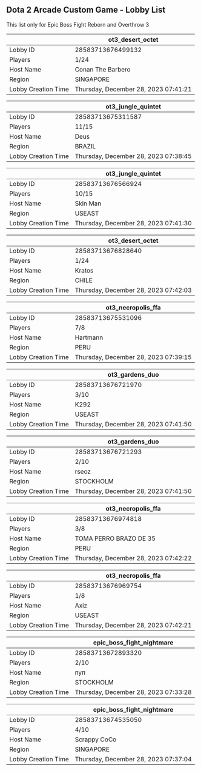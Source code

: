 ## Dota 2 Arcade Custom Game - Lobby List

This list only for Epic Boss Fight Reborn and Overthrow 3

|  | ot3_desert_octet |
| ------ | ------ |
| Lobby ID | 28583713676499132 |
| Players | 1/24 |
| Host Name | Conan The Barbero |
| Region | SINGAPORE |
| Lobby Creation Time | Thursday, December 28, 2023 07:41:21 |


|  | ot3_jungle_quintet |
| ------ | ------ |
| Lobby ID | 28583713675311587 |
| Players | 11/15 |
| Host Name | Deus |
| Region | BRAZIL |
| Lobby Creation Time | Thursday, December 28, 2023 07:38:45 |


|  | ot3_jungle_quintet |
| ------ | ------ |
| Lobby ID | 28583713676566924 |
| Players | 10/15 |
| Host Name | Skin Man |
| Region | USEAST |
| Lobby Creation Time | Thursday, December 28, 2023 07:41:30 |


|  | ot3_desert_octet |
| ------ | ------ |
| Lobby ID | 28583713676828640 |
| Players | 1/24 |
| Host Name | Kratos |
| Region | CHILE |
| Lobby Creation Time | Thursday, December 28, 2023 07:42:03 |


|  | ot3_necropolis_ffa |
| ------ | ------ |
| Lobby ID | 28583713675531096 |
| Players | 7/8 |
| Host Name | Hartmann |
| Region | PERU |
| Lobby Creation Time | Thursday, December 28, 2023 07:39:15 |


|  | ot3_gardens_duo |
| ------ | ------ |
| Lobby ID | 28583713676721970 |
| Players | 3/10 |
| Host Name | K292 |
| Region | USEAST |
| Lobby Creation Time | Thursday, December 28, 2023 07:41:50 |


|  | ot3_gardens_duo |
| ------ | ------ |
| Lobby ID | 28583713676721293 |
| Players | 2/10 |
| Host Name | rseoz |
| Region | STOCKHOLM |
| Lobby Creation Time | Thursday, December 28, 2023 07:41:50 |


|  | ot3_necropolis_ffa |
| ------ | ------ |
| Lobby ID | 28583713676974818 |
| Players | 3/8 |
| Host Name | TOMA PERRO BRAZO DE 35 |
| Region | PERU |
| Lobby Creation Time | Thursday, December 28, 2023 07:42:22 |


|  | ot3_necropolis_ffa |
| ------ | ------ |
| Lobby ID | 28583713676969754 |
| Players | 1/8 |
| Host Name | Axiz |
| Region | USEAST |
| Lobby Creation Time | Thursday, December 28, 2023 07:42:21 |


|  | epic_boss_fight_nightmare |
| ------ | ------ |
| Lobby ID | 28583713672893320 |
| Players | 2/10 |
| Host Name | пуп |
| Region | STOCKHOLM |
| Lobby Creation Time | Thursday, December 28, 2023 07:33:28 |


|  | epic_boss_fight_nightmare |
| ------ | ------ |
| Lobby ID | 28583713674535050 |
| Players | 4/10 |
| Host Name | Scrappy CoCo |
| Region | SINGAPORE |
| Lobby Creation Time | Thursday, December 28, 2023 07:37:04 |


